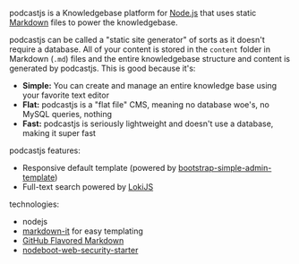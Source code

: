 <!-- 

layout : post
title : Podcasters
description : To add the podcasters
category : ai
tags : series, fiction
comments : true 
author : Rich Dotcom
thumbnail_image_url: images/img_3.jpg
datetime_str: 18 August 2017
datetime : 2017-08-18
duration: 0:30:20

sounds:
  es : 
    type : vocaroo_url
    value : https://vocaroo.com/embed/1jkkNDCvZhyR?autoplay=0
  en : 
    type : vocaroo_url
    value : https://vocaroo.com/embed/1jkkNDCvZhyR?autoplay=0

-->


podcastjs is a Knowledgebase platform for [Node.js](http://nodejs.org) that uses static
[Markdown](http://daringfireball.net/projects/markdown) files to power the knowledgebase.

podcastjs can be called a "static site generator" of sorts as it doesn't require a database. All
of your content is stored in the `content` folder in Markdown (`.md`) files and the entire
knowledgebase structure and content is generated by podcastjs. This is good because it's:

* **Simple:** You can create and manage an entire knowledge base using your favorite text editor
* **Flat:** podcastjs is a "flat file" CMS, meaning no database woe's, no MySQL queries, nothing
* **Fast:** podcastjs is seriously lightweight and doesn't use a database, making it super fast

podcastjs features:

* Responsive default template (powered by [bootstrap-simple-admin-template](https://github.com/alexis-luna/bootstrap-simple-admin-template))
* Full-text search powered by [LokiJS](https://github.com/techfort/LokiJS)

technologies:

* nodejs
* [markdown-it](https://www.npmjs.com/package/markdown-it) for easy templating
* [GitHub Flavored Markdown](https://help.github.com/articles/github-flavored-markdown)
* [nodeboot-web-security-starter](https://github.com/jrichardsz-software-architect-tools/nodeboot-web-security-starter)
